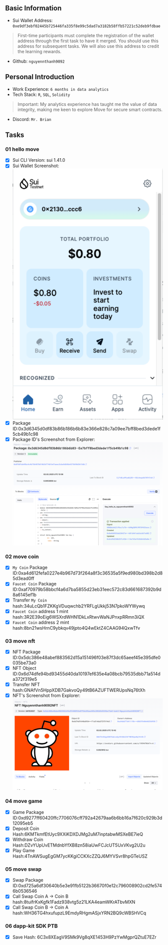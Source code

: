 ## Basic Information
- Sui Wallet Address: `0xe9df3ebf02445b725446fa335f8e99c5dad7a3182b58ffb57221c52deb9fdbae`
> First-time participants must complete the registration of the wallet address through the first task to have it merged. You should use this address for subsequent tasks. We will also use this address to credit the learning rewards.
- Github: `nguyennthanh9092`

## Personal Introduction
- Work Experience: `6 months in data analytics`
- Tech Stack: `R`, `SQL`, `Solidity`
> Important: My analytics experience has taught me the value of data integrity, making me keen to explore Move for secure smart contracts.
- Discord: `Mr. Brian`

## Tasks

### 01 hello move
- [x] Sui CLI Version: sui 1.41.0
- [x] Sui Wallet Screenshot: ![](images/sui_wallet.png)
- [x] Package ID:0x3d6345d0df83b86b186b6b83e366e828c7a09ee7bff8bed3dede1f5cb49b1c98
- [x] Package ID's Screenshot from Explorer: ![](images/packageid.png)

### 02 move coin
- [x] `My Coin` Package ID:0xa4d612fefa0227e4b967d73f264a8f3c36535a5f9ed980bd398b2d85d3ead0ff
- [x] `Faucet Coin` Package ID:0xaf70979b58bbcf4a6d7ba5855d23eb31eec572c83d661687392b9d8a6145ef1b
- [x] Transfer `My Coin` hash:34uLcQb1FZKKgVDuqwchb2YRFLgUkkj53N7pkoWYWywq
- [x] `Faucet Coin` address 1 mint hash:3R2E39oEig6WSXrdWHN1DkLxRtwvWaNJPnxpRRmn3iQX
- [x] `Faucet Coin` address 2 mint hash:8bn21wsHrnC9ybkqv49jpto4Q4wEktZ4CAAG94QxwTfv

### 03 move nft
- [x] NFT Package ID:0x5dc386e48abef883562d15a151496f03e87f3dc65aeef45e395dfe0035be73a0
- [x] NFT Object ID:0x6d74dfe94bd93455d40da10197ef635e4a08bcb79535dbb71a514da372f319e5
- [x] Transfer NFT hash:GNAfVn5HppXDB7GakvoQy49tB6AZUFTWERUpsNq76tXh
- [x] NFT's Screenshot from Explorer: ![](images/nft.png)

### 04 move game
- [x] Game Package ID:0xd9277ff60420ffc7706076cff792a42679aa6b6bb16a7f620c929b3d12095eb5
- [x] Deposit Coin Hash:6KMTkmfEtUyc9XXiKDXDJMg2uM7inptabwMSXeBE7ieQ
- [x] Withdraw Coin Hash:DZvYUpUvETMdnbYfXB8zn58iaUwFCJcUT5UxVKvg2U2u
- [x] Play Game Hash:4TnAWSugEgGM7ycKKgiCCKXcZZQJ6MYVSvr8hpGTeUSZ

### 05 move swap
- [x] Swap Package ID:0xd725a6df30640b5e3e91fb5122b36670f0e12c796008902cd2fe5746b0536546
- [x] Call Swap Coin A -> Coin B hash:8tuifrKxKgfk1Fadz938vtg5z21LKA4eamWKrATbvMXN
- [x] Call Swap Coin B -> Coin A hash:WH36TG4hxufupzL9EmdyRHgmASjxYRN2BQ9cWBSHVCq

### 06 dapp-kit SDK PTB
- [x] Save Hash: 6C3x8XEagV9SMk9Vg8qXE1453H9PzYwMgprQZtuE7EZr
